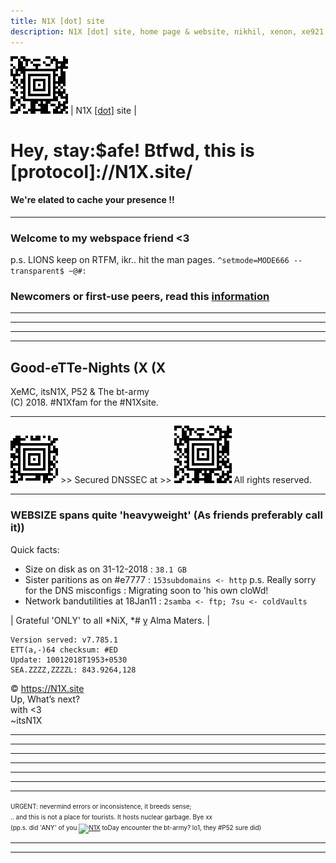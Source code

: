 ```yaml
---
title: N1X [dot] site
description: N1X [dot] site, home page & website, nikhil, xenon, xe921 itsN1X its N1X new delhi bangalore chennai bengaluru india pune hyderabad goa
---
```



![](A2.png) | N1X [\[dot\]](https://n1x.site) site | 


# Hey, stay:$afe! Btfwd, this is [protocol]://N1X.site/
#### We're elated to cache your presence !!

---

### Welcome to my webspace friend <3
p.s. LIONS keep on RTFM, ikr.. hit the man pages.
`^setmode=MODE666 --transparent$ ~@#:`

### Newcomers or first-use peers, read this [information](info.md)


---
---
---
---

## Good-eTTe-Nights (X (X
XeMC, itsN1X, P52 & The bt-army  
(C) 2018. #N1Xfam for the #N1Xsite.

---

![](A1.png) >> Secured DNSSEC at >> ![](A2.png) 
All rights reserved.

---

### WEBSIZE spans quite 'heavyweight' \(As friends preferably call it)\)
Quick facts:
 - Size on disk as on 31-12-2018 : `38.1 GB` 
 - Sister paritions as on #e7777 : `153subdomains <- http`  p.s. Really sorry for the DNS misconfigs : Migrating soon to 'his own cloWd!
 - Network bandutilities at 18Jan11 : `2samba <- ftp; 7su <- coldVaults`
 
 
| Grateful 'ONLY' to all \*NiX, \*# ỵ Alma Maters. |


    Version served: v7.785.1
    ETT(a,-)64 checksum: #ED
    Update: 10012018T1953+0530
    SEA.ZZZZ,ZZZZL: 843.9264,128

© https://N1X.site
<br>Up, What’s next?
<br>with <3
<br>~itsN1X
<hr><hr><hr><hr><hr><hr><hr><font size='1'>URGENT: nevermind errors or inconsistence, it breeds sense;<br>.. and this is not a place for tourists. It hosts nuclear garbage. Bye xx <br>(pp.s. did 'ANY' of you <a title="Web Analytics" href="http://statcounter.com/" target="_blank"><img src="//c.statcounter.com/11569191/0/dbb0514a/0/" alt="N1X" ></a> toDay encounter the bt-army? lo1, they #P52 sure did)</font><hr><hr>
<html><header><title>Xe921 || [pr0]://N1X.site || Xcoded by luser::itsN1X</title></header></html>
